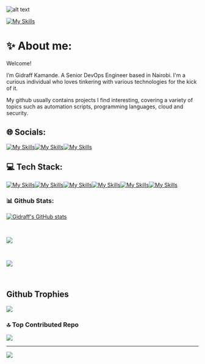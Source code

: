 ![alt text](https://user-images.githubusercontent.com/74038190/225813708-98b745f2-7d22-48cf-9150-083f1b00d6c9.gif)


[![My Skills](https://skillicons.dev/icons?i=regex)](https://skillicons.dev) 
# ✨ About me:

Welcome!

I’m Gidraff Kamande. A Senior DevOps Engineer based in Nairobi. I'm a curious individual who loves tinkering with various technologies for the kick of it.

My github usually contains projects I find interesting, covering a variety of topics such as automation scripts, programming languages, cloud and security.

## 🌐 Socials:

[![My Skills](https://skillicons.dev/icons?i=twitter)](https://x.com/kamandegid)[![My Skills](https://skillicons.dev/icons?i=github)](https://github.com/Gidraff)[![My Skills](https://skillicons.dev/icons?i=linkedin)](https://www.linkedin.com/in/gidraff-kamande-49373a130/)

## 💻 Tech Stack:
[![My Skills](https://skillicons.dev/icons?i=py,go,ts,docker)](https://skillicons.dev)[![My Skills](https://skillicons.dev/icons?i=kubernetes,azure,gcp,aws)](https://skillicons.dev)[![My Skills](https://skillicons.dev/icons?i=bash,powershell,kali,githubactions)](https://skillicons.dev)[![My Skills](https://skillicons.dev/icons?i=mysql,mongodb,nginx,postgres)](https://skillicons.dev)[![My Skills](https://skillicons.dev/icons?i=prometheus,grafana,terraform,ansible,git)](https://skillicons.dev)[![My Skills](https://skillicons.dev/icons?i=vim,vscode,windows,jenkins)](https://skillicons.dev)

### 📊 Github Stats:
[![Gidraff's GitHub stats](https://github-readme-stats.vercel.app/api?username=gidraff&limit=4&theme=dark&combine_all_yearly_contributions=true)](https://github.com/gidraff/github-readme-stats)

<br/>

![](https://github-readme-streak-stats.herokuapp.com/?user=gidraff&theme=prussian&hide_border=true)

<br/>

![](https://github-readme-stats.vercel.app/api/top-langs/?username=gidraff&theme=prussian&hide_border=true&include_all_commits=false&count_private=false&layout=compact)

<br/>

## Github Trophies
![](https://github-profile-trophy.vercel.app/?username=gidraff&theme=radical&no-frame=false&no-bg=true&margin-w=4)

### 🔝 Top Contributed Repo
![](https://github-contributor-stats.vercel.app/api?username=gidraff&limit=5&theme=dark&combine_all_yearly_contributions=true)

---
[![](https://visitcount.itsvg.in/api?id=gidraff&icon=0&color=0)](https://visitcount.itsvg.in)

